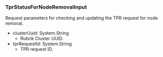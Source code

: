 ### TprStatusForNodeRemovalInput
Request parameters for checking and updating the TPR request for node removal.

- clusterUuid: System.String
  - Rubrik Cluster UUID.
- tprRequestId: System.String
  - TPR request ID.
